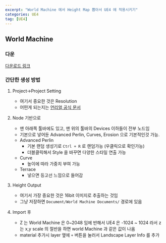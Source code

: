 ```yaml
---
excerpt: "World Machine 에서 Height Map 뽑아서 UE4 에 적용시키기"
categories: UE4
tag: [UE4]
---
```


## World Machine

### 다운

[다운로드 링크](http://www.world-machine.com/download.php)

### 간단한 생성 방법

1. Project->Project Setting
	+ 여기서 중요한 것은 Resolution
	+ 어떤게 되는지는 [언리얼 공식 문서](https://docs.unrealengine.com/4.27/en-US/BuildingWorlds/Landscape/TechnicalGuide/)
	
2. Node 기반으로
	+ 맨 아래쪽 툴바에도 있고, 맨 위의 툴바의 Devices 이하들이 전부 노드임
	+ 기본으로 넣어둔 Advanced Perlin, Curves, Erosion 으로 기본적인것 가능.
	+ Advanced Perlin
		+ 기본 랜덤 생성기로 ```Ctrl + R``` 로 랜덤가능 (우클릭으로 확인가능)
		+ 더블클릭해서 Style 을 바꾸면 다양한 스타일 연출 가능
	+ Curve
		+ 높이에 따라 가중치 부여 가능
	+ Terrace
		+ 넣으면 등고선 느낌으로 들어감
		
3. Height Output
	+ 여기서 가장 중요한 것은 16bit 이미지로 추출하는 것임
	+ 그냥 저장하면 ```Document/World Machine Documents/``` 경로에 있음 

4. Import 후
	+ Z 는 World Machine 은 0~2048 임에 반해서 UE4 은 -1024 ~ 1024 라서 z 는 x,y scale 의 절반을 하면 world Machine 과 같은 값이 나옴
	+ material 추가시 layer 옆에 ```+``` 버튼을 눌러서 Landscape Layer Info 를 추가


